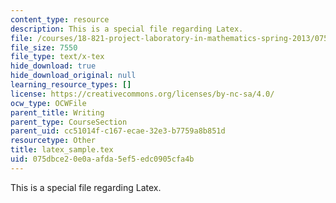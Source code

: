 ```yaml
---
content_type: resource
description: This is a special file regarding Latex.
file: /courses/18-821-project-laboratory-in-mathematics-spring-2013/075dbce20e0aafda5ef5edc0905cfa4b_latex_sample.tex
file_size: 7550
file_type: text/x-tex
hide_download: true
hide_download_original: null
learning_resource_types: []
license: https://creativecommons.org/licenses/by-nc-sa/4.0/
ocw_type: OCWFile
parent_title: Writing
parent_type: CourseSection
parent_uid: cc51014f-c167-ecae-32e3-b7759a8b851d
resourcetype: Other
title: latex_sample.tex
uid: 075dbce2-0e0a-afda-5ef5-edc0905cfa4b
---
```

This is a special file regarding Latex.